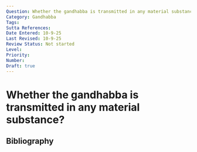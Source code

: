 ```yaml
---
Question: Whether the gandhabba is transmitted in any material substance?
Category: Gandhabba
Tags: 
Sutta References: 
Date Entered: 10-9-25
Last Revised: 10-9-25
Review Status: Not started
Level: 
Priority: 
Number: 
Draft: true
---
```


# Whether the gandhabba is transmitted in any material substance?

## Bibliography

<!-- 

Notes:



-->
